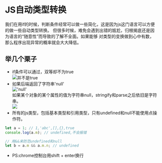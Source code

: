 # JS自动类型转换
我们在用if的时候，判断条件经常可以做一些简化，这是因为js这门语言可以方便的做一些自动类型转换。
但很多时候，难免会遇到出错的尴尬，归根揭底还是因为语言的“随意性”而导致的了解不全面。如果能够
对类型的变换做到心中有数，那么程序出现异常的概率就会大大降低。
## 举几个栗子
- if条件可以通过，双等却不为true  
![并不是true](./static/article/pic/nottrue.jpg)
- 如果后端返回了字符串'null'  
!['null'](./static/article/pic/ifnull.jpg)  
如果某个对象的某个属性的值为字符串null，stringify和parse之后依旧是字符串。  
![](./static/article/pic/selinabai.gif)  
- 所有的js类型，包括基本类型和引用类型，只有undefined和null不能使用点操作符。  
```javascript
let a = 1; // 1,'abc',[],{},true
console.log(a.m); // undefined,不会报错

// 用&&来防范undefined和null
let b = a.m && a.m.n; // undefined
```
- PS:chrome控制台用shift + enter换行






